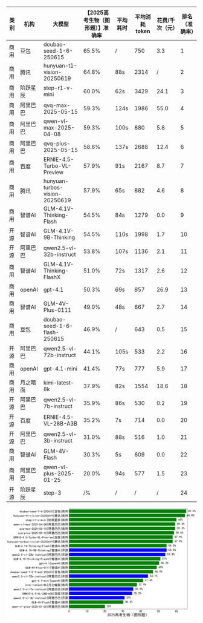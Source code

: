 
|类别|机构|大模型|【2025高考生物（图形题）】准确率|平均耗时|平均消耗token|花费/千次（元）|排名（准确率）|
|---|---|-----|-------------------|-------|-----------|-----------|-----------|
|商用|豆包|doubao-seed-1-6-250615|65.5%|/|750|3.3|1|
|商用|腾讯|hunyuan-t1-vision-20250619|64.8%|88s|2314|/|2|
|商用|阶跃星辰|step-r1-v-mini|60.0%|62s|3429|24.1|3|
|商用|阿里巴巴|qvq-max-2025-05-15|59.3%|124s|1986|55.0|4|
|商用|阿里巴巴|qwen-vl-max-2025-04-08|59.3%|100s|880|5.8|5|
|商用|阿里巴巴|qvq-plus-2025-05-15|58.6%|137s|2688|12.4|6|
|商用|百度|ERNIE-4.5-Turbo-VL-Preview|57.9%|91s|2167|8.7|7|
|商用|腾讯|hunyuan-turbos-vision-20250619|57.9%|65s|882|4.6|8|
|商用|智谱AI|GLM-4.1V-Thinking-Flash|54.5%|84s|1279|0.0|9|
|开源|智谱AI|GLM-4.1V-9B-Thinking|54.5%|110s|1998|1.7|10|
|开源|阿里巴巴|qwen2.5-vl-32b-instruct|53.8%|107s|1136|2.1|11|
|商用|智谱AI|GLM-4.1V-Thinking-FlashX|51.0%|72s|1317|2.6|12|
|商用|openAI|gpt-4.1|50.3%|69s|857|26.9|13|
|商用|智谱AI|GLM-4V-Plus-0111|49.0%|48s|667|2.7|14|
|商用|豆包|doubao-seed-1-6-flash-250615|46.9%|/|643|0.5|15|
|开源|阿里巴巴|qwen2.5-vl-72b-instruct|44.1%|105s|533|2.2|16|
|商用|openAI|gpt-4.1-mini|41.4%|77s|777|5.9|17|
|商用|月之暗面|kimi-latest-8k|37.9%|82s|1554|18.6|18|
|开源|阿里巴巴|qwen2.5-vl-7b-instruct|35.9%|86s|530|0.2|19|
|开源|百度|ERNIE-4.5-VL-28B-A3B|35.2%|7s|714|0.0|20|
|开源|阿里巴巴|qwen2.5-vl-3b-instruct|31.0%|88s|516|1.0|21|
|商用|智谱AI|GLM-4V-Flash|30.3%|5s|609|0.0|22|
|商用|阿里巴巴|qwen-vl-plus-2025-01-25|20.0%|94s|577|1.5|23|
|开源|阶跃星辰|step-3|/%|/|/|/|24|


![lin](../pic/2025高考生物（图形题）.png)
